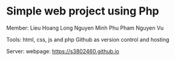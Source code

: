 # Simple web project using Php 
Member:
Lieu Hoang Long
Nguyen Minh Phu
Pham Nguyen Vu

Tools:
html, css, js and php
Github as version control and hosting

Server:
webpage: https://s3802460.github.io

